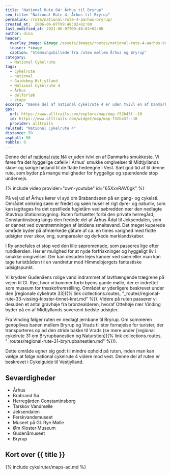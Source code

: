 ```yaml
---
title: "National Rute 04: Århus til Bryrup"
seo_title: "National Rute 4: Århus til Bryrup"
permalink: /rute/national-rute-4-aarhus-bryrup/
created_at:  2006-06-07T09:48:02+02:00
last_modified_at: 2021-06-07T09:48:02+02:00
author: dina
header:
  overlay_image: &image /assets/images/routes/national-rute-4-aarhus-bryrup.jpg
  teaser: *image
  caption: "Stemningsbillede fra ruten mellem Århus og Bryrup"
category:
  - National Cykelrute
tags:
  - cykelrute
  - national
  - Guidebog Østjylland
  - National Cykelrute 4
  - Århus
  - delforløb
  - etape
excerpt: "Denne del af national cykelrute 4 er uden tvivl en af Danmarks smukkeste. Vi føres fra det hyggelige cafeliv i Århus' smukke omgivelser til Midtjyllands skov- og sørige højland til de flade hedeegne i Vest. Sæt god tid af til denne rute, som byder på mange muligheder for hyggelige og spændende stop undervejs."
gps:
  url: https://www.alltrails.com/explore/map/map-f52b43f--10
  id: https://www.alltrails.com/widget/map/map-f52b43f--10
  provider: alltrails
related: "National Cykelrute 4"
distance: 50
asphalt: 50
rubble: 0
---
```


Denne del af [national rute N4](/rute/national-rute-4-sondervig-kobenhavn/) er uden tvivl en af Danmarks smukkeste. Vi føres fra det hyggelige cafeliv i Århus' smukke omgivelser til Midtjyllands skov- og sørige højland til de flade hedeegne i Vest. Sæt god tid af til denne rute, som byder på mange muligheder for hyggelige og spændende stop undervejs.

{% include video provider="own-youtube" id="65XxvRAV0gk" %}

På vej ud af Århus kører vi syd om Brabandsøen på en gang- og cykelsti. Området omkring søen er fredet og søen huser et rigt dyre- og naturliv, som kan iagttages fra det opstillede fugletårn ved søbredden nær den nedlagte Stavtrup Stationsbygning. Ruten fortsætter forbi den private herregård, Constantinsborg langs den fredede del af Århus Ådal til Jeksendalen, som er dannet ved overstrømningen af istidens smeltevand. Det meget kuperede område byder på afmærkede gåture af ca. en times varighed med flotte udsigter over skov, eng, sumparealer og dyrkede marklandskaber.

I Ry anbefales et stop ved den lille søpromenade, som passeres lige efter rundkørslen. Her er mulighed for at nyde forfriskninger og hyggeligt liv i smukke omgivelser. Der kan desuden lejes kanoer ved søen eller man kan tage turistbåden til en vandretur mod Himmelbjergets fantastiske udsigtspunkt.

Vi krydser Gudenåens rolige vand indrammet af lavthængende trægrene på vejen til Gl. Rye, hvor vi kommer forbi byens gamle mølle, der er indrettet som museum for træskofremstilling. Området er yderligere beskrevet under den [regionale cykelrute 33]({% link collections.routes, "_routes/regional-rute-33-vissing-kloster-tinnet-krat.md" %}). Videre på ruten passerer vi desuden et antal gravhøje fra bronzealderen, hvoraf Ottehøje nær Vinding byder på en af Midtjyllands suverænt bedste udsigter.

Fra Vinding følger ruten en nedlagt jernbane til Bryrup. Om sommeren genoplives banen mellem Bryrup og Vrads til stor fornøjelse for turister, der transporteres op ad den stride bakke til Vrads (se mere under [regional cykelrute 31 om Bryrupbanestien og Naturstien]({% link collections.routes, "_routes/regional-rute-31-bryrupbanestien.md" %})).

Dette område egner sig godt til mindre ophold på ruten, inden man kan vælge at følge national cykelrute 4 videre mod vest. Denne del af ruten er beskrevet i Cykelguide til Vestjylland.

## Seværdigheder

- Århus
- Brabrand Sø
- Herregården Constantinsborg
- Tarskov Vandmølle
- Jeksendalen
- Ferskvandsmuseet
- Museet på Gl. Rye Mølle
- Øm Kloster Museum
- Gudenåmuseet
- Bryrup

## Kort over {{ title }}

{% include cykelruter/maps-ad.md %}
